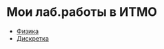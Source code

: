 # Мои лаб.работы в ИТМО
- [Физика](https://github.com/NizamutdinovEmir/itmo_study/tree/main/physics)
- [Дискретка](https://github.com/NizamutdinovEmir/itmo_study/tree/main/discrete_math)
